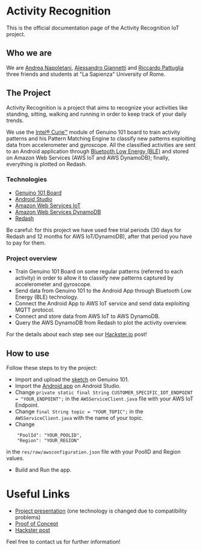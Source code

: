 # Activity Recognition
This is the official documentation page of the Activity Recognition IoT project.

## Who we are
We are [Andrea Napoletani](https://www.linkedin.com/in/andrea-napoletani-aa0b87166/), [Alessandro Giannetti](https://www.linkedin.com/in/alessandro-giannetti-2b1864b4/) and [Riccardo Pattuglia](https://www.linkedin.com/in/alessandro-giannetti-2b1864b4/) three friends and students at "La Sapienza" University of Rome.

## The Project
Activity Recognition is a project that aims to recognize your activities like standing, sitting, walking and running in order to 
keep track of your daily trends.

We use the [Intel® Curie™](https://www.intel.com/content/dam/support/us/en/documents/boardsandkits/curie/intel-curie-module-datasheet.pdf) module of Genuino 101 board to train activity patterns and his Pattern Matching Engine to classify new patterns exploiting data from accelerometer and gyroscope.
All the classified activities are sent to an Android application through [Bluetooth Low Energy (BLE)](https://en.wikipedia.org/wiki/Bluetooth_Low_Energy) and stored on Amazon Web Services (AWS IoT and AWS DynamoDB); finally, everything is plotted on Redash.

### Technologies
* [Genuino 101 Board](https://store.arduino.cc/genuino-101)
* [Android Studio](https://developer.android.com/studio)
* [Amazon Web Services IoT](https://aws.amazon.com/iot/?nc1=f_ls)
* [Amazon Web Services DynamoDB](https://aws.amazon.com/dynamodb/?nc1=f_ls)
* [Redash](https://redash.io/)

Be careful: for this project we have used free trial periods (30 days for Redash and 12 months for AWS IoT/DynamoDB), after that period you have to pay for them. 

### Project overview
* Train Genuino 101 Board on some regular patterns (referred to each activity) in order to allow it to classify new patterns captured by accelerometer and gyroscope.
* Send data from Genuino 101 to the Android App through Bluetooth Low Energy (BLE) technology.
* Connect the Android App to AWS IoT service and send data exploiting MQTT protocol.
* Connect and store data from AWS IoT to AWS DynamoDB.
* Query the AWS DynamoDB from Redash to plot the activity overview.

For the details about each step see our [Hackster.io](https://www.hackster.io/andreanapoletani/activity-recognition-using-genuino-101-and-aws-iot-fbeea2) post!

## How to use
Follow these steps to try the project:
* Import and upload the [sketch](https://github.com/riccardo97p/IoT_ActivityRecognition/tree/master/IoT_Arduino) on Genuino 101.
* Import the [Android app](https://github.com/riccardo97p/BLE_to_DynamoDB.git) on Android Studio.
* Change ```private static final String CUSTOMER_SPECIFIC_IOT_ENDPOINT = "YOUR_ENDPOINT";``` in the `AWSServiceClient.java` file with your AWS IoT Endpoint.
* Change ```final String topic = "YOUR_TOPIC";``` in the `AWSServiceClient.java` with the name of your topic.
* Change
```  
    "PoolId": "YOUR_POOLID",
    "Region": "YOUR_REGION"
```
in the `res/raw/awsconfiguration.json` file with your PoolID and Region values.
* Build and Run the app.

# Useful Links
* [Project presentation](https://www.slideshare.net/AndreaNapoletani/activity-recognition-137479240) (one technology is changed due to compatibility problems)
* [Proof of Concept](link)
* [Hackster post](https://www.hackster.io/andreanapoletani/activity-recognition-using-genuino-101-and-aws-iot-fbeea2)

Feel free to contact us for further information!
